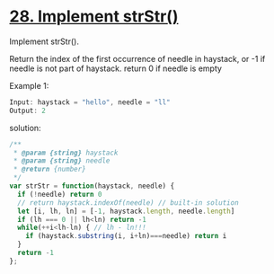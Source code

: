 # [28. Implement strStr()](https://leetcode.com/problems/implement-strstr/)

Implement strStr().

Return the index of the first occurrence of needle in haystack, or -1 if needle is not part of haystack. return 0 if needle is empty

Example 1:
```js
Input: haystack = "hello", needle = "ll"
Output: 2
```

solution:
```js
/**
 * @param {string} haystack
 * @param {string} needle
 * @return {number}
 */
var strStr = function(haystack, needle) {
  if (!needle) return 0
  // return haystack.indexOf(needle) // built-in solution
  let [i, lh, ln] = [-1, haystack.length, needle.length]
  if (lh === 0 || lh<ln) return -1
  while(++i<lh-ln) { // lh - ln!!!
    if (haystack.substring(i, i+ln)===needle) return i
  }
  return -1
};
```
